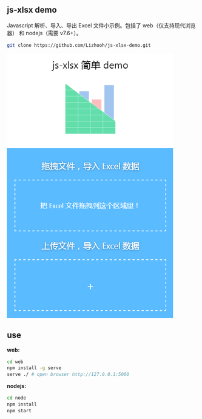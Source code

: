## js-xlsx demo
Javascript 解析、导入、导出 Excel 文件小示例。包括了 web（仅支持现代浏览器） 和 nodejs（需要 v7.6+）。

```bash
git clone https://github.com/Lizhooh/js-xlsx-demo.git
```

![](./_/view.png)

## use

**web:**

```bash
cd web
npm install -g serve
serve ./ # open browser http://127.0.0.1:5000
```

**nodejs:**

```bash
cd node
npm install
npm start
```


